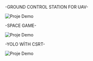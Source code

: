 -GROUND CONTROL STATION FOR UAV-

![Proje Demo](YKI.gif)



-SPACE GAME-

![Proje Demo](game.gif)



-YOLO WİTH CSRT-

![Proje Demo](yolowithcsrt.gif)

